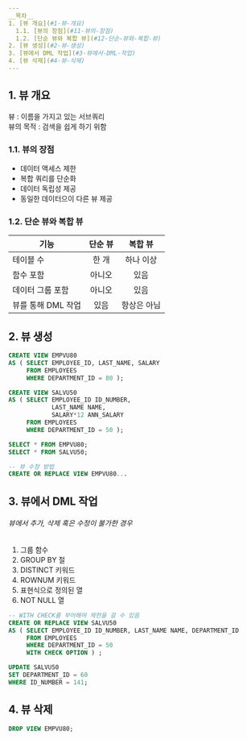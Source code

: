 ```yaml
---
__목차__
1. [뷰 개요](#1-뷰-개요)  
  1.1. [뷰의 장점](#11-뷰의-장점)  
  1.2. [단순 뷰와 복합 뷰](#12-단순-뷰와-복합-뷰)  
2. [뷰 생성](#2-뷰-생성)  
3. [뷰에서 DML 작업](#3-뷰에서-DML-작업)  
4. [뷰 삭제](#4-뷰-삭제)
---
```


## 1. 뷰 개요
뷰 : 이름을 가지고 있는 서브쿼리  
뷰의 목적 : 검색을 쉽게 하기 위함
  
### 1.1. 뷰의 장점
* 데이터 액세스 제한
* 복합 쿼리를 단순화
* 데이터 독립성 제공
* 동일한 데이터으이 다른 뷰 제공

### 1.2. 단순 뷰와 복합 뷰
| 기능 | 단순 뷰 | 복합 뷰 |
|---|:---:|:---:|
| 테이블 수 | 한 개 | 하나 이상 |
| 함수 포함 | 아니오 | 있음 |
| 데이터 그룹 포함 | 아니오 | 있음 |
| 뷰를 통해 DML 작업 | 있음 | 항상은 아님 |


## 2. 뷰 생성
```SQL
CREATE VIEW EMPVU80
AS ( SELECT EMPLOYEE_ID, LAST_NAME, SALARY
     FROM EMPLOYEES
     WHERE DEPARTMENT_ID = 80 );

CREATE VIEW SALVU50
AS ( SELECT EMPLOYEE_ID ID_NUMBER,
            LAST_NAME NAME,
            SALARY*12 ANN_SALARY
     FROM EMPLOYEES
     WHERE DEPARTMENT_ID = 50 );

SELECT * FROM EMPVU80;
SELECT * FROM SALVU50;

-- 뷰 수정 방법
CREATE OR REPLACE VIEW EMPVU80...
```


## 3. 뷰에서 DML 작업
###### 뷰에서 추가, 삭제 혹은 수정이 불가한 경우
1. 그룹 함수
2. GROUP BY 절
3. DISTINCT 키워드
4. ROWNUM 키워드
5. 표현식으로 정의된 열
6. NOT NULL 열
```SQL
-- WITH CHECK를 부어해여 제한을 걸 수 있음
CREATE OR REPLACE VIEW SALVU50 
AS ( SELECT EMPLOYEE_ID ID_NUMBER, LAST_NAME NAME, DEPARTMENT_ID
     FROM EMPLOYEES 
     WHERE DEPARTMENT_ID = 50 
     WITH CHECK OPTION ) ;

UPDATE SALVU50
SET DEPARTMENT_ID = 60
WHERE ID_NUMBER = 141;
```


## 4. 뷰 삭제
```SQL
DROP VIEW EMPVU80;
```
